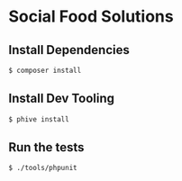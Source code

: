 # Social Food Solutions

## Install Dependencies

``` bash
$ composer install
```

## Install Dev Tooling

``` bash
$ phive install
```

## Run the tests

``` bash
$ ./tools/phpunit
```

